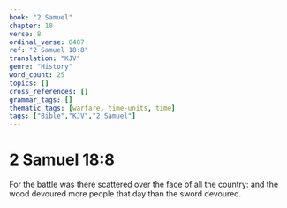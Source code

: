 ```yaml
---
book: "2 Samuel"
chapter: 18
verse: 8
ordinal_verse: 8487
ref: "2 Samuel 18:8"
translation: "KJV"
genre: "History"
word_count: 25
topics: []
cross_references: []
grammar_tags: []
thematic_tags: [warfare, time-units, time]
tags: ["Bible","KJV","2 Samuel"]
---
```


# 2 Samuel 18:8

For the battle was there scattered over the face of all the country: and the wood devoured more people that day than the sword devoured.
